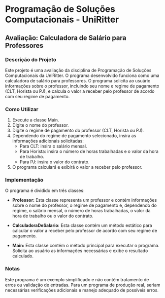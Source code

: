 # Programação de Soluções Computacionais - UniRitter

## Avaliação: Calculadora de Salário para Professores

### Descrição do Projeto

Este projeto é uma avaliação da disciplina de Programação de Soluções Computacionais da UniRitter. O programa desenvolvido funciona como uma calculadora de salário para professores. O programa solicita ao usuário informações sobre o professor, incluindo seu nome e regime de pagamento (CLT, Horista ou PJ), e calcula o valor a receber pelo professor de acordo com seu regime de pagamento.

### Como Utilizar

1. Execute a classe Main.
2. Digite o nome do professor.
3. Digite o regime de pagamento do professor (CLT, Horista ou PJ).
4. Dependendo do regime de pagamento selecionado, insira as informações adicionais solicitadas:
   - Para CLT: insira o salário mensal.
   - Para Horista: insira o número de horas trabalhadas e o valor da hora de trabalho.
   - Para PJ: insira o valor do contrato.
5. O programa calculará e exibirá o valor a receber pelo professor.

### Implementação

O programa é dividido em três classes:

- **Professor:** Esta classe representa um professor e contém informações sobre o nome do professor, o regime de pagamento e, dependendo do regime, o salário mensal, o número de horas trabalhadas, o valor da hora de trabalho ou o valor do contrato.

- **CalculadoraDeSalario:** Esta classe contém um método estático para calcular o valor a receber pelo professor de acordo com seu regime de pagamento.

- **Main:** Esta classe contém o método principal para executar o programa. Solicita ao usuário as informações necessárias e exibe o resultado calculado.

### Notas

Este programa é um exemplo simplificado e não contém tratamento de erros ou validação de entradas. Para um programa de produção real, seriam necessárias verificações adicionais e manejo adequado de possíveis erros.

